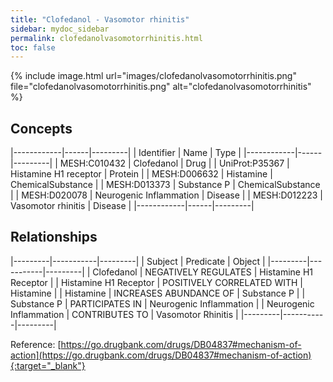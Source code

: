 ```yaml
---
title: "Clofedanol - Vasomotor rhinitis"
sidebar: mydoc_sidebar
permalink: clofedanolvasomotorrhinitis.html
toc: false 
---
```


{% include image.html url="images/clofedanolvasomotorrhinitis.png" file="clofedanolvasomotorrhinitis.png" alt="clofedanolvasomotorrhinitis" %}

## Concepts

|------------|------|---------|
| Identifier | Name | Type    |
|------------|------|---------|
| MESH:C010432 | Clofedanol | Drug |
| UniProt:P35367 | Histamine H1 receptor | Protein |
| MESH:D006632 | Histamine | ChemicalSubstance |
| MESH:D013373 | Substance P | ChemicalSubstance |
| MESH:D020078 | Neurogenic Inflammation | Disease |
| MESH:D012223 | Vasomotor rhinitis | Disease |
|------------|------|---------|

## Relationships

|---------|-----------|---------|
| Subject | Predicate | Object  |
|---------|-----------|---------|
| Clofedanol | NEGATIVELY REGULATES | Histamine H1 Receptor |
| Histamine H1 Receptor | POSITIVELY CORRELATED WITH | Histamine |
| Histamine | INCREASES ABUNDANCE OF | Substance P |
| Substance P | PARTICIPATES IN | Neurogenic Inflammation |
| Neurogenic Inflammation | CONTRIBUTES TO | Vasomotor Rhinitis |
|---------|-----------|---------|

Reference: [https://go.drugbank.com/drugs/DB04837#mechanism-of-action](https://go.drugbank.com/drugs/DB04837#mechanism-of-action){:target="_blank"}
